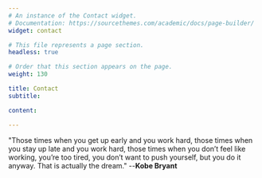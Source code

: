 ```yaml
---
# An instance of the Contact widget.
# Documentation: https://sourcethemes.com/academic/docs/page-builder/
widget: contact

# This file represents a page section.
headless: true

# Order that this section appears on the page.
weight: 130

title: Contact
subtitle: 

content:

---
```

"Those times when you get up early and you work hard, those times when you stay up late and you work hard, those times when you don’t feel like working, you’re too tired, you don’t want to push yourself, but you do it anyway. That is actually the dream." --**Kobe Bryant**
